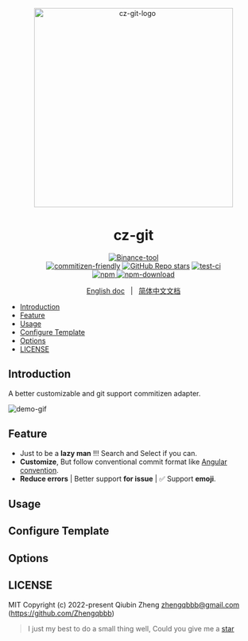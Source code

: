 <p align="center">
    <a target="_blank" href="https://github.com/Zhengqbbb/cz-git">
        <img src="https://user-images.githubusercontent.com/40693636/154064210-964aeaa0-d9dc-4cea-9e52-2ffc3789611b.png" alt="cz-git-logo" width="400" data-width="400" data-height="400">
    </a>
</p>

<h1 align="center">cz-git</h1>

<p align="center">
    <a target="_blank" href="https://github.com/Zhengqbbb/cz-git"><img alt="Binance-tool" src="https://img.shields.io/badge/Commitizen-Adapter-red.svg?logo=git&style=flat"><img></a>
    <br/>
    <a target="_blank" href="http://commitizen.github.io/cz-cli/"><img alt="commitizen-friendly" src="https://img.shields.io/badge/commitizen-friendly-brightgreen.svg?logo=github"><img></a>
    <a target="_blank" href="https://github.com/Zhengqbbb/cz-git"><img alt="GitHub Repo stars" src="https://img.shields.io/github/stars/zhengqbbb/cz-git?style=social"></img></a>
    <a target="_blank" href="https://github.com/Zhengqbbb/cz-git/actions/workflows/nodejs.yml"><img alt="test-ci" src="https://github.com/Zhengqbbb/cz-git/workflows/Node.js%20CI/badge.svg"><img></a>
    <br/>
    <a href="https://www.npmjs.com/package/cz-git">
        <img alt="npm" src="https://img.shields.io/npm/v/cz-git?style=flat-square&logo=npm">
        <img alt="npm-download" src="https://img.shields.io/npm/dm/cz-git.svg?style=flat-square&logo=npm"><img>
    </a>
    <br/>
</p>
<p align="center">
    <a href="https://github.com/Zhengqbbb/cz-git/blob/main/README.md">English doc</a>
    &nbsp; | &nbsp;
    <a href="https://www.qbenben.com/docs/play/commitizen-adapter-cz-git">简体中文文档</a>
</p>

<!-- TOC -->

- [Introduction](#introduction)
- [Feature](#feature)
- [Usage](#usage)
- [Configure Template](#configure-template)
- [Options](#options)
- [LICENSE](#license)

<!-- /TOC -->

## Introduction

A better customizable and git support commitizen adapter.

![demo-gif](https://user-images.githubusercontent.com/40693636/154906217-e0b1c5d0-9294-4072-8082-c0cdd9392023.gif)

## Feature

- Just to be a **lazy man** !!! Search and Select if you can.
- **Customize**, But follow conventional commit format like [Angular convention](https://github.com/angular/angular.js/blob/master/CONTRIBUTING.md#-git-commit-guidelines).
- **Reduce errors** | Better support **for issue** | ✅ Support **emoji**.

## Usage

## Configure Template

## Options

## LICENSE

MIT
Copyright (c) 2022-present Qiubin Zheng <zhengqbbb@gmail.com> (https://github.com/Zhengqbbb)

> I just my best to do a small thing well, Could you give me a [star](https://github.com/Zhengqbbb/cz-git)